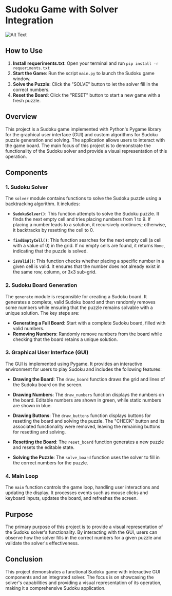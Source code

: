 # Sudoku Game with Solver Integration

![Alt Text](https://i.giphy.com/media/v1.Y2lkPTc5MGI3NjExMWFzc3o5Ynlic2x1ZGZxY3B6OWtuZDdwZXV6cjQzamI2M3ZuNjVvYyZlcD12MV9pbnRlcm5hbF9naWZfYnlfaWQmY3Q9Zw/2ZvzzynBTKtR9EhURD/giphy.gif)

## How to Use
1. **Install requeriments.txt**: Open your terminal and run `pip install -r requeriments.txt`
2. **Start the Game**: Run the script `main.py` to launch the Sudoku game window.
3. **Solve the Puzzle**: Click the "SOLVE" button to let the solver fill in the correct numbers.
4. **Reset the Board**: Click the "RESET" button to start a new game with a fresh puzzle.

## Overview

This project is a Sudoku game implemented with Python's Pygame library for the graphical user interface (GUI) and custom algorithms for Sudoku puzzle generation and solving. The application allows users to interact with the game board. The main focus of this project is to demonstrate the functionality of the Sudoku solver and provide a visual representation of this operation.

## Components

### 1. Sudoku Solver

The `solver` module contains functions to solve the Sudoku puzzle using a backtracking algorithm. It includes:

- **`SudokuSolver()`**: This function attempts to solve the Sudoku puzzle. It finds the next empty cell and tries placing numbers from 1 to 9. If placing a number leads to a solution, it recursively continues; otherwise, it backtracks by resetting the cell to 0.

- **`findEmptyCell()`**: This function searches for the next empty cell (a cell with a value of 0) in the grid. If no empty cells are found, it returns `None`, indicating that the puzzle is solved.

- **`isValid()`**: This function checks whether placing a specific number in a given cell is valid. It ensures that the number does not already exist in the same row, column, or 3x3 sub-grid.

### 2. Sudoku Board Generation

The `generate` module is responsible for creating a Sudoku board. It generates a complete, valid Sudoku board and then randomly removes some numbers while ensuring that the puzzle remains solvable with a unique solution. The key steps are:

- **Generating a Full Board**: Start with a complete Sudoku board, filled with valid numbers.
- **Removing Numbers**: Randomly remove numbers from the board while checking that the board retains a unique solution.

### 3. Graphical User Interface (GUI)

The GUI is implemented using Pygame. It provides an interactive environment for users to play Sudoku and includes the following features:

- **Drawing the Board**: The `draw_board` function draws the grid and lines of the Sudoku board on the screen.

- **Drawing Numbers**: The `draw_numbers` function displays the numbers on the board. Editable numbers are shown in green, while static numbers are shown in blue.

- **Drawing Buttons**: The `draw_buttons` function displays buttons for resetting the board and solving the puzzle. The "CHECK" button and its associated functionality were removed, leaving the remaining buttons for resetting and solving.

- **Resetting the Board**: The `reset_board` function generates a new puzzle and resets the editable state.

- **Solving the Puzzle**: The `solve_board` function uses the solver to fill in the correct numbers for the puzzle.

### 4. Main Loop

The `main` function controls the game loop, handling user interactions and updating the display. It processes events such as mouse clicks and keyboard inputs, updates the board, and refreshes the screen.

## Purpose

The primary purpose of this project is to provide a visual representation of the Sudoku solver's functionality. By interacting with the GUI, users can observe how the solver fills in the correct numbers for a given puzzle and validate the solver's effectiveness.

## Conclusion

This project demonstrates a functional Sudoku game with interactive GUI components and an integrated solver. The focus is on showcasing the solver's capabilities and providing a visual representation of its operation, making it a comprehensive Sudoku application.
